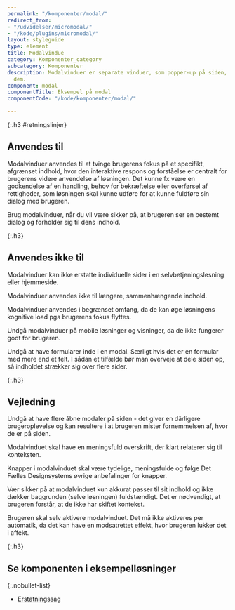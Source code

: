 ```yaml
---
permalink: "/komponenter/modal/"
redirect_from:
- "/udvidelser/micromodal/"
- "/kode/plugins/micromodal/"
layout: styleguide
type: element
title: Modalvindue
category: Komponenter_category
subcategory: Komponenter
description: Modalvinduer er separate vinduer, som popper-up på siden, når du aktiverer
  dem.
component: modal
componentTitle: Eksempel på modal
componentCode: "/kode/komponenter/modal/"

---
```

{:.h3 #retningslinjer}
## Anvendes til

Modalvinduer anvendes til at tvinge brugerens fokus på et specifikt, afgrænset indhold, hvor den interaktive respons og forståelse er centralt for brugerens videre anvendelse af løsningen. Det kunne fx være en godkendelse af en handling, behov for bekræftelse eller overførsel af rettigheder, som løsningen skal kunne udføre for at kunne fuldføre sin dialog med brugeren.

Brug modalvinduer, når du vil være sikker på, at brugeren ser en bestemt dialog og forholder sig til dens indhold.

{:.h3}
## Anvendes ikke til

Modalvinduer kan ikke erstatte individuelle sider i en selvbetjeningsløsning eller hjemmeside.

Modalvinduer anvendes ikke til længere, sammenhængende indhold.

Modalvinduer anvendes i begrænset omfang, da de kan øge løsningens kognitive load pga brugerens fokus flyttes.

Undgå modalvinduer på mobile løsninger og visninger, da de ikke fungerer godt for brugeren.

Undgå at have formularer inde i en modal. Særligt hvis det er en formular med mere end ét felt. I sådan et tilfælde bør man overveje at dele siden op, så indholdet strækker sig over flere sider.

{:.h3}
## Vejledning

Undgå at have flere åbne modaler på siden - det giver en dårligere brugeroplevelse og kan resultere i at brugeren mister fornemmelsen af, hvor de er på siden.

Modalvinduet skal have en meningsfuld overskrift, der klart relaterer sig til konteksten.

Knapper i modalvinduet skal være tydelige, meningsfulde og følge Det Fælles Designsystems øvrige anbefalinger for knapper.

Vær sikker på at modalvinduet kun akkurat passer til sit indhold og ikke dækker baggrunden (selve løsningen) fuldstændigt. Det er nødvendigt, at brugeren forstår, at de ikke har skiftet kontekst.

Brugeren skal selv aktivere modalvinduet. Det må ikke aktiveres per automatik, da det kan have en modsatrettet effekt, hvor brugeren lukker det i affekt.

{:.h3}
## Se komponenten i eksempelløsninger

{:.nobullet-list}
- <a href="/pages/eksempler/AES-erstatningssag/aes-5/" target="_blank" title="Eksempelløsning Erstatningssag åbnes i nyt vindue">Erstatningssag</a>
